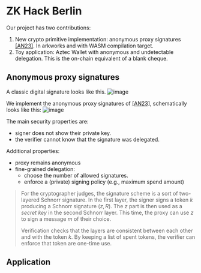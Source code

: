 # ZK Hack Berlin

Our project has two contributions:
1. New crypto primitive implementation: anonymous proxy signatures [[AN23]](https://eprint.iacr.org/2023/833). In arkworks and with WASM compilation target.
2. Toy application: Aztec Wallet with anonymous and undetectable delegation. This is the on-chain equivalent of a blank cheque.


## Anonymous proxy signatures

A classic digital signature looks like this.
![image](https://hackmd.io/_uploads/ryh-NSNVlx.png)

We implement the anonymous proxy signatures of [[AN23]](https://eprint.iacr.org/2023/833), schematically looks like this:
![image](https://hackmd.io/_uploads/H1TG4B44xe.png)

The main security properties are:
- signer does not show their private key.
- the verifier cannot know that the signature was delegated.


Additional properties:
- proxy remains anonymous
- fine-grained delegation:
    - choose the number of allowed signatures.
    - enforce a (private) signing policy (e.g., maximum spend amount)

> For the cryptographer judges, the signature scheme is a sort of two-layered Schnorr signature. In the first layer, the signer signs a token $k$ producing a Schnorr signature $(z, R)$. The $z$ part is then used as a *secret key* in the second Schnorr layer. This time, the proxy can use $z$ to sign a message $m$ of their choice.
> 
> Verification checks that the layers are consistent between each other and with the token $k$. By keeping a list of spent tokens, the verifier can enforce that token are one-time use.

## Application